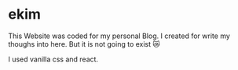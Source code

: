 # ekim

This Website was coded for my personal Blog. I created for write my thoughs  into here. But it is not going to exist 😿  

I used vanilla css and react.
